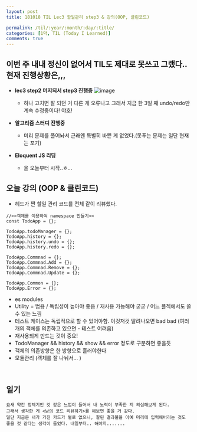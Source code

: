 ```yaml
---
layout: post
title: 181018 TIL Lec3 할일관리 step3 & 강의(OOP, 클린코드)

permalink: /til/:year/:month/:day/:title/
categories: [1막, TIL (Today I Learned)]
comments: true
---
```


## 이번 주 내내 정신이 없어서 TIL도 제대로 못쓰고 그랬다.. 현재 진행상황은,,,

- **lec3 step2 머지되서 step3 진행중**
![image](https://user-images.githubusercontent.com/40848630/47156470-2e10c580-d322-11e8-80a3-ab417b17d5f5.png)
    * 하나 고치면 잘 되던 거 다른 게 오류나고 그래서 지금 한 3일 째 undo/redo만 계속 수정중이다! 야호! 

- **알고리즘 스터디 진행중**
    * 미리 문제를 풀어놔서 근래엔 특별히 바쁜 게 없었다.(못푸는 문제는 일단 현재는 포기)

- **Eloquent JS 리딩**
    * 을 오늘부터 시작..ㅎ... 


## 오늘 강의 (OOP & 클린코드)
- 헤드가 짠 할일 관리 코드를 전체 같이 리뷰했다. 

```
//<<객체를 이용하여 namespace 만들기>>
const TodoApp = {};

TodoApp.todoManager = {};
TodoApp.history = {};
TodoApp.history.undo = {};
TodoApp.history.redo = {};

TodoApp.Commnad = {};
TodoApp.Commnad.Add = {};
TodoApp.Commnad.Remove = {};
TodoApp.Commnad.Update = {};

TodoApp.Common = {};
TodoApp.Error = {};
```

- es modules
- Utility = 범용 / 독립성이 높아야 좋음 / 재사용 가능해야 굳굳 / 어느 플젝에서도 쓸 수 있는 느낌
- 테스트 케이스는 독립적으로 할 수 있어야함. 이것저것 딸려나오면 bad bad (여러개의 객체를 의존하고 있으면 - 테스트 어려움) 
- 재사용되게 만드는 것이 중요! 
- TodoManager && history && show && error 정도로 구분하면 좋을듯
- 객체의 의존방향은 한 방향으로 흘러야한다 
- 모듈관리 (객체를 잘 나눠서... )

<br>

## 일기
```
요새 약간 정체기인 것 같은 느낌이 들어서 내 노력이 부족한 지 의심해보게 된다.
그래서 생각한 게 <남의 코드 리뷰하기>를 해보면 좋을 거 같다. 
일단 지금은 내가 가진 카드가 별로 없으니, 잘된 결과물을 아예 머리에 입력해버리는 것도 좋을 것 같다는 생각이 들었다. 내일부터.. 해야지....... 
```


